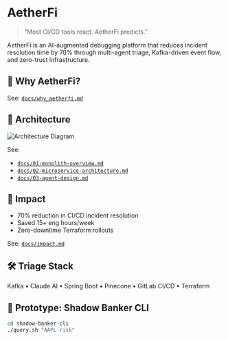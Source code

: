 
# AetherFi

> “Most CI/CD tools react. AetherFi predicts.”

AetherFi is an AI-augmented debugging platform that reduces incident resolution time by 70% through multi-agent triage, Kafka-driven event flow, and zero-trust infrastructure.

## 📂 Why AetherFi?
See: [`docs/why_aetherfi.md`](./docs/why_aetherfi.md)

## 🧠 Architecture
![Architecture Diagram](./diagrams/architecture.png)

See:
- [`docs/01-monolith-overview.md`](./docs/01-monolith-overview.md)
- [`docs/02-microservice-architecture.md`](./docs/02-microservice-architecture.md)
- [`docs/03-agent-design.md`](./docs/03-agent-design.md)

## 🚀 Impact
- 70% reduction in CI/CD incident resolution
- Saved 15+ eng hours/week
- Zero-downtime Terraform rollouts

See: [`docs/impact.md`](./docs/impact.md)

## 🛠️ Triage Stack
Kafka • Claude AI • Spring Boot • Pinecone • GitLab CI/CD • Terraform

## 🧪 Prototype: Shadow Banker CLI
```bash
cd shadow-banker-cli
./query.sh "AAPL risk"
